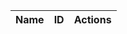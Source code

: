 
<style>
     <style>
     a {
    color: white;
    }
</style>
    
</style>

<html>
    
<header>
    <body>
        <table>
        <thead>
        <tr>
            <th>Name</th>
            <th>ID</th>
            <th>Actions</th>
        </tr>
        </thead>
            <tbody id="table">
            <!-- javascript generated data -->
            </tbody>
        </table>
    </body>

</header>

</html>

<script>
    function create_User(){
    // extract data from inputs
    const name = document.getElementById("name").value;
    const email = document.getElementById("email").value;
    const password = document.getElementById("password").value;
    const phone = document.getElementById("phone").value;
    const requestOptions = {
        method: 'POST',
        headers: {
            'Content-Type': 'application/json',
            'Authorization': 'Bearer my-token',
        },
    };
    //url for Create API
    const url='/crud_api/create/' + name + '/' + email+ '/' + password + '/' + phone;
    //Async fetch API call to the database to create a new user
    fetch(url, requestOptions).then(response => {
        // prepare HTML search result container for new output
        const resultContainer = document.getElementById("result");
        // trap error response from Web API
        if (response.status !== 200) {
            const errorMsg = 'Database response error: ' + response.status;
            console.log(errorMsg);
            // Email must be unique, no duplicates allowed
            document.getElementById("pswError").innerHTML =
                "Email already exists in the table";
            return;
        }
        // response contains valid result
        response.json().then(data => {
            console.log(data);
            //add a table row for the new/created userId
            const tr = document.createElement("tr");
            for (let key in data) {
                if (key !== 'query') {
                    //create a DOM element for the data(cells) in table rows
                    const td = document.createElement("td");
                    console.log(data[key]);
                    //truncate the displayed password to length 20
                    if (key === 'password'){
                        td.innerHTML = data[key].substring(0,17)+"...";
                    }
                    else{
                        td.innerHTML = data[key];}
                    //add the DOM data element to the row
                    tr.appendChild(td);
                }
            }
            //append the DOM row to the table
            table.appendChild(tr);
        })
    })
}

    const json = '[{"_name": "Thomas Edison", "_uid": "toby"}, {"_name": "Nicholas Tesla", "_uid": "nick"}, {"_name": "John Mortensen", "_uid": "jm1021"}, {"_name": "Eli Whitney", "_uid": "eli"}, {"_name": "Hedy Lemarr", "_uid": "hedy"}]';

        const data = JSON.parse(json);

        const table = document.getElementById("table"); 
        data.forEach(user => {
             // build a row for each user
            const tr = document.createElement("tr");

            // td's to build out each column of data
            const name = document.createElement("td");
            const id = document.createElement("td");
            const action = document.createElement("td");
                
            // add content from user data          
            name.innerHTML = user._name; 
            id.innerHTML = user._uid; 

            // add action for update button
            var updateBtn = document.createElement('input');
            updateBtn.type = "button";
            updateBtn.className = "button";
            updateBtn.value = "Update";
            updateBtn.style = "margin-right:16px";
            updateBtn.onclick = function () {
            alert("Update: " + user._uid);
            };
            action.appendChild(updateBtn);

            // add action for delete button
            var deleteBtn = document.createElement('input');
            deleteBtn.type = "button";
            deleteBtn.className = "button";
            deleteBtn.value = "Delete";
            deleteBtn.style = "margin-right:16px"
            deleteBtn.onclick = function () {
            alert("Delete: " + user._uid);
            };
            action.appendChild(deleteBtn);  

            // add data to row
            tr.appendChild(name);
            tr.appendChild(id);
            tr.appendChild(action);

            // add row to table
            table.appendChild(tr);
        });
        
</script>